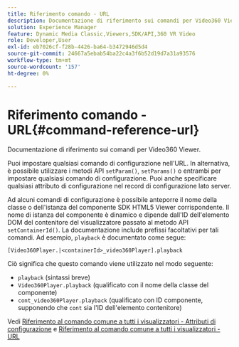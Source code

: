 ```yaml
---
title: Riferimento comando - URL
description: Documentazione di riferimento sui comandi per Video360 Viewer.
solution: Experience Manager
feature: Dynamic Media Classic,Viewers,SDK/API,360 VR Video
role: Developer,User
exl-id: eb7026cf-f28b-4426-ba64-b3472946d5d4
source-git-commit: 24667a5ebab54ba22c4a3f6b52d19d7a31a93576
workflow-type: tm+mt
source-wordcount: '157'
ht-degree: 0%

---
```


# Riferimento comando - URL{#command-reference-url}

Documentazione di riferimento sui comandi per Video360 Viewer.

Puoi impostare qualsiasi comando di configurazione nell’URL. In alternativa, è possibile utilizzare i metodi API `setParam()`, `setParams()` o entrambi per impostare qualsiasi comando di configurazione. Puoi anche specificare qualsiasi attributo di configurazione nel record di configurazione lato server.

Ad alcuni comandi di configurazione è possibile anteporre il nome della classe o dell&#39;istanza del componente SDK HTML5 Viewer corrispondente. Il nome di istanza del componente è dinamico e dipende dall&#39;ID dell&#39;elemento DOM del contenitore del visualizzatore passato al metodo API `setContainerId()`. La documentazione include prefissi facoltativi per tali comandi. Ad esempio, `playback` è documentato come segue:

```
[Video360Player.|<containerId>_video360Player].playback
```

Ciò significa che questo comando viene utilizzato nel modo seguente:

* `playback` (sintassi breve)
* `Video360Player.playback` (qualificato con il nome della classe del componente)
* `cont_video360Player.playback` (qualificato con ID componente, supponendo che `cont` sia l&#39;ID dell&#39;elemento contenitore)

Vedi [Riferimento al comando comune a tutti i visualizzatori - Attributi di configurazione](../../../r-html5-viewer-20-cmdref-configattrib/r-html5-viewer-20-cmdref-configattrib.md#concept-850e0f2c49b949deb7cfbfd330d329bd) e [Riferimento al comando comune a tutti i visualizzatori - URL](../../../c-html5-viewer-20-cmdref-url/c-html5-viewer-20-cmdref-url.md#concept-9b337f349b7b406b8c33c7ee96b3e226)
